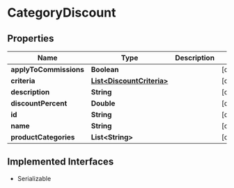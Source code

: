 

# CategoryDiscount


## Properties

| Name | Type | Description | Notes |
|------------ | ------------- | ------------- | -------------|
|**applyToCommissions** | **Boolean** |  |  [optional] |
|**criteria** | [**List&lt;DiscountCriteria&gt;**](DiscountCriteria.md) |  |  [optional] |
|**description** | **String** |  |  [optional] |
|**discountPercent** | **Double** |  |  [optional] |
|**id** | **String** |  |  [optional] |
|**name** | **String** |  |  [optional] |
|**productCategories** | **List&lt;String&gt;** |  |  [optional] |


## Implemented Interfaces

* Serializable

